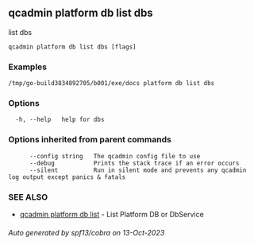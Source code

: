 ## qcadmin platform db list dbs

list dbs

```
qcadmin platform db list dbs [flags]
```

### Examples

```
/tmp/go-build3834892705/b001/exe/docs platform db list dbs
```

### Options

```
  -h, --help   help for dbs
```

### Options inherited from parent commands

```
      --config string   The qcadmin config file to use
      --debug           Prints the stack trace if an error occurs
      --silent          Run in silent mode and prevents any qcadmin log output except panics & fatals
```

### SEE ALSO

* [qcadmin platform db list](qcadmin_platform_db_list.md)	 - List Platform DB or DbService

###### Auto generated by spf13/cobra on 13-Oct-2023
